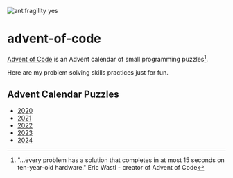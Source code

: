![antifragility yes](https://img.shields.io/badge/antifragile-yes-blue)

# advent-of-code
[Advent of Code](https://adventofcode.com/) is an Advent calendar of small programming puzzles[^1].

Here are my problem solving skills practices just for fun.

## Advent Calendar Puzzles  

- [2020](https://github.com/arloncunha/advent-of-code/blob/main/doc/2020.md#adventofcode2020)
- [2021](https://github.com/arloncunha/advent-of-code/blob/main/doc/2021.md#adventofcode2021)
- [2022](https://github.com/arloncunha/advent-of-code/blob/main/doc/2022.md#adventofcode2022)
- [2023](https://github.com/arloncunha/advent-of-code/blob/main/doc/2023.md#adventofcode2023)
- [2024](https://github.com/arloncunha/advent-of-code/blob/main/doc/2023.md#adventofcode2024)

[^1]: "...every problem has a solution that completes in at most 15 seconds on ten-year-old hardware." Eric Wastl - creator of Advent of Code
